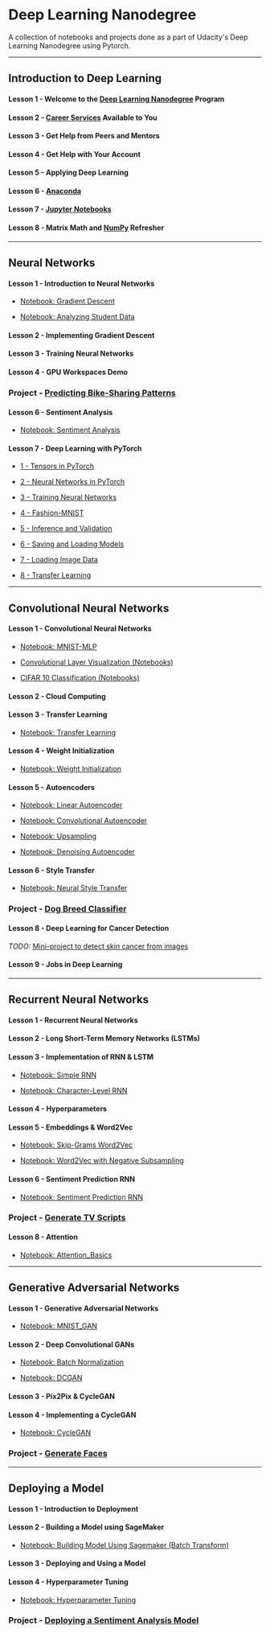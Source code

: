 # Deep Learning Nanodegree
A collection of notebooks and projects done as a part of Udacity's Deep Learning Nanodegree using Pytorch.

----------------------------------------------------------------------------------------------------------

## Introduction to Deep Learning

#### Lesson 1 - Welcome to the [Deep Learning Nanodegree](https://in.udacity.com/course/deep-learning-nanodegree--nd101) Program

#### Lesson 2 - [Career Services](https://www.udacity.com/career-services) Available to You

#### Lesson 3 - Get Help from Peers and Mentors

#### Lesson 4 - Get Help with Your Account

#### Lesson 5 - Applying Deep Learning

#### Lesson 6 - [Anaconda](https://anaconda.org/)

#### Lesson 7 - [Jupyter Notebooks](https://jupyter.org/)

#### Lesson 8 - Matrix Math and [NumPy](http://www.numpy.org/) Refresher

-----------------------------------------------------------------------------------------------------------

## Neural Networks

#### Lesson 1 - Introduction to Neural Networks

- [Notebook: Gradient Descent](2.%20Neural%20Networks/L1%20intro-neural-networks/gradient-descent/GradientDescent.ipynb)

- [Notebook: Analyzing Student Data](2.%20Neural%20Networks/L1%20intro-neural-networks/student-admissions/StudentAdmissions.ipynb)

#### Lesson 2 - Implementing Gradient Descent

#### Lesson 3 - Training Neural Networks

#### Lesson 4 - GPU Workspaces Demo

### Project - [Predicting Bike-Sharing Patterns](https://github.com/gokriznastic/pred-bike-sharing-patterns)

#### Lesson 6 - Sentiment Analysis

- [Notebook: Sentiment Analysis](2.%20Neural%20Networks/L6%20sentiment-analysis-network/Sentiment_Classification_Projects.ipynb)

#### Lesson 7 - Deep Learning with PyTorch

- [1 - Tensors in PyTorch](2.%20Neural%20Networks/L7%20intro-to-pytorch/Part%201%20-%20Tensors%20in%20PyTorch.ipynb)

- [2 - Neural Networks in PyTorch](2.%20Neural%20Networks/L7%20intro-to-pytorch/Part%202%20-%20Neural%20Networks%20in%20PyTorch.ipynb)

- [3 - Training Neural Networks](2.%20Neural%20Networks/L7%20intro-to-pytorch/Part%203%20-%20Training%20Neural%20Networks.ipynb)

- [4 - Fashion-MNIST](2.%20Neural%20Networks/L7%20intro-to-pytorch/Part%204%20-%20Fashion-MNIST.ipynb)

- [5 - Inference and Validation](2.%20Neural%20Networks/L7%20intro-to-pytorch/Part%205%20-%20Inference%20and%20Validation.ipynb)

- [6 - Saving and Loading Models](2.%20Neural%20Networks/L7%20intro-to-pytorch/Part%206%20-%20Saving%20and%20Loading%20Models.ipynb)

- [7 - Loading Image Data](2.%20Neural%20Networks/L7%20intro-to-pytorch/Part%207%20-%20Loading%20Image%20Data.ipynb)

- [8 - Transfer Learning](2.%20Neural%20Networks/L7%20intro-to-pytorch/Part%208%20-%20Transfer%20Learning.ipynb)

-----------------------------------------------------------------------------------------------------------

## Convolutional Neural Networks

#### Lesson 1 - Convolutional Neural Networks

- [Notebook: MNIST-MLP](3.%20Convolutional%20Neural%20Networks/L1%20Convolutional%20Neural%20Networks/mnist-mlp/mnist_mlp_exercise.ipynb)

- [Convolutional Layer Visualization (Notebooks)](3.%20Convolutional%20Neural%20Networks/L1%20Convolutional%20Neural%20Networks/conv-visualization)

- [CIFAR 10 Classification (Notebooks)](3.%20Convolutional%20Neural%20Networks/L1%20Convolutional%20Neural%20Networks/cifar-cnn)

#### Lesson 2 - Cloud Computing

#### Lesson 3 - Transfer Learning

- [Notebook: Transfer Learning](3.%20Convolutional%20Neural%20Networks/L3%20Transfer%20Learning/transfer-learning/Transfer_Learning.ipynb)

#### Lesson 4 - Weight Initialization

- [Notebook: Weight Initialization](3.%20Convolutional%20Neural%20Networks/L4%20Weight%20Initialization/weight-initialization/weight_initialization.ipynb)

#### Lesson 5 - Autoencoders

- [Notebook: Linear Autoencoder](3.%20Convolutional%20Neural%20Networks/L5%20Autoencoders/autoencoder/linear-autoencoder/Simple_Autoencoder.ipynb)

- [Notebook: Convolutional Autoencoder](3.%20Convolutional%20Neural%20Networks/L5%20Autoencoders/autoencoder/convolutional-autoencoder/Convolutional_Autoencoder.ipynb)

- [Notebook: Upsampling](3.%20Convolutional%20Neural%20Networks/L5%20Autoencoders/autoencoder/convolutional-autoencoder/Upsampling.ipynb)

- [Notebook: Denoising Autoencoder](3.%20Convolutional%20Neural%20Networks/L5%20Autoencoders/autoencoder/denoising-autoencoder/Denoising_Autoencoder.ipynb)

#### Lesson 6 - Style Transfer

- [Notebook: Neural Style Transfer](3.%20Convolutional%20Neural%20Networks/L6%20Style%20Transfer/style-transfer/Style_Transfer.ipynb)

### Project - [Dog Breed Classifier](https://github.com/gokriznastic/dog-breed-classifier)

#### Lesson 8 - Deep Learning for Cancer Detection

_TODO:_ [Mini-project to detect skin cancer from images](https://github.com/gokriznastic/dermatologist-ai)

#### Lesson 9 - Jobs in Deep Learning

-----------------------------------------------------------------------------------------------------------

## Recurrent Neural Networks

#### Lesson 1 - Recurrent Neural Networks

#### Lesson 2 - Long Short-Term Memory Networks (LSTMs)

#### Lesson 3 - Implementation of RNN & LSTM

- [Notebook: Simple RNN](4.%20Recurrent%20Neural%20Networks/L3%20recurrent-neural-networks/time-series/Simple_RNN.ipynb)

- [Notebook: Character-Level RNN](4.%20Recurrent%20Neural%20Networks/L3%20recurrent-neural-networks/char-rnn/Character_Level_RNN.ipynb)

#### Lesson 4 - Hyperparameters

#### Lesson 5 - Embeddings & Word2Vec

- [Notebook: Skip-Grams Word2Vec](4.%20Recurrent%20Neural%20Networks/L5%20word2vec-embeddings/Skip_Grams_Word2Vec.ipynb)

- [Notebook: Word2Vec with Negative Subsampling](4.%20Recurrent%20Neural%20Networks/L5%20word2vec-embeddings/Negative_Sampling.ipynb)

#### Lesson 6 - Sentiment Prediction RNN

- [Notebook: Sentiment Prediction RNN](4.%20Recurrent%20Neural%20Networks/L6%20sentiment-rnn/Sentiment_RNN.ipynb)

### Project - [Generate TV Scripts](https://github.com/gokriznastic/generate-tv-scripts)

#### Lesson 8 - Attention

- [Notebook: Attention_Basics](4.%20Recurrent%20Neural%20Networks/L8%20attention/Attention_Basics.ipynb)

-----------------------------------------------------------------------------------------------------------

## Generative Adversarial Networks

#### Lesson 1 - Generative Adversarial Networks

- [Notebook: MNIST_GAN](5.%20Generative%20Adversarial%20Networks/L1%20gan-mnist/MNIST_GAN.ipynb)

#### Lesson 2 - Deep Convolutional GANs

- [Notebook: Batch Normalization](5.%20Generative%20Adversarial%20Networks/L2%20dcgan/batch-norm/Batch_Normalization.ipynb)

- [Notebook: DCGAN](5.%20Generative%20Adversarial%20Networks/L2%20dcgan/dcgan-svhn)

#### Lesson 3 - Pix2Pix & CycleGAN

#### Lesson 4 - Implementing a CycleGAN

- [Notebook: CycleGAN](5.%20Generative%20Adversarial%20Networks/L4%20cycle-gan/CycleGAN.ipynb)

### Project - [Generate Faces](https://github.com/gokriznastic/gan-genarate-faces)

-----------------------------------------------------------------------------------------------------------

## Deploying a Model

#### Lesson 1 - Introduction to Deployment

#### Lesson 2 - Building a Model using SageMaker

- [Notebook: Building Model Using Sagemaker (Batch Transform)](6.%20Deploying%20a%20Model/L2%20Building%20a%20Model%20using%20SageMaker/IMDB%20Sentiment%20Analysis%20-%20XGBoost%20(Batch%20Transform).ipynb)

#### Lesson 3 - Deploying and Using a Model

#### Lesson 4 - Hyperparameter Tuning

- [Notebook: Hyperparameter Tuning](6.%20Deploying%20a%20Model/L4%20Hyperparameter%20Tuning/IMDB%20Sentiment%20Analysis%20-%20XGBoost%20(Hyperparameter%20Tuning).ipynb)

### Project - [Deploying a Sentiment Analysis Model](https://github.com/gokriznastic/sentiment-analysis-deployment)
